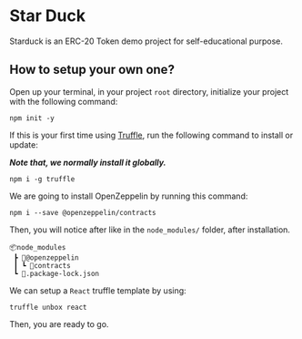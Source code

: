 # Star Duck 
Starduck is an ERC-20 Token demo project for self-educational purpose.

## How to setup your own one?

Open up your terminal, in your project `root` directory, initialize your project with the following command:

```
npm init -y
```

If this is your first time using [Truffle](https://trufflesuite.com/docs/truffle/quickstart.html), run the following command to install or update:

***Note that, we normally install it globally.***

```
npm i -g truffle
```

We are going to install OpenZeppelin by running this command:

```
npm i --save @openzeppelin/contracts
```

Then, you will notice after like in the `node_modules/` folder, after installation.

```
📦node_modules
 ┣ 📂@openzeppelin
 ┃ ┗ 📂contracts
 ┗ 📜.package-lock.json
```

We can setup a `React` truffle template by using:

```
truffle unbox react
```

Then, you are ready to go.